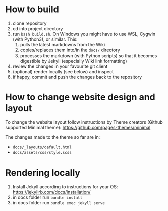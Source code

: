 # How to build

1. clone repository
2. cd into project directory
3. run `bash build.sh`. On Windows you might have to use WSL, Cygwin (with Python3), or similar. This:
    1. pulls the latest markdowns from the Wiki
    2. copies/replaces them into/in the `docs/` directory
    3. processes the markdown (with Python scripts) so that it becomes digestible by Jekyll (especially Wiki link formatting)
4. review the changes in your favourite git client
5. (optional) render locally (see below) and inspect
6. if happy, commit and push the changes back to the repository

# How to change website design and layout

To change the website layout follow instructions by Theme creators (Github supported Minimal theme): https://github.com/pages-themes/minimal

The changes made to the theme so far are in:

 -  `docs/_layouts/default.html`
 -  `docs/assets/css/style.scss`
 
 
# Rendering locally
 
1. Install Jekyll according to instructions for your OS: https://jekyllrb.com/docs/installation/
2. in docs folder run `bundle install`
3. in docs folder run `bundle exec jekyll serve`
